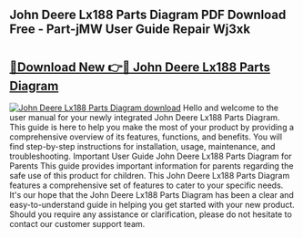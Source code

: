 ## John Deere Lx188 Parts Diagram PDF Download Free - Part-jMW User Guide Repair Wj3xk

# <h2><a href="http://dfunamj.blite.top/?on=John+Deere+Lx188+Parts+Diagram">🔗Download New 👉🔴 John Deere Lx188 Parts Diagram</a></h2>

[![John Deere Lx188 Parts Diagram download](https://i.imgur.com/lujVjoI.png)](http://dfunamj.blite.top/?on=John+Deere+Lx188+Parts+Diagram)
Hello and welcome to the user manual for your newly integrated John Deere Lx188 Parts Diagram. This guide is here to help you make the most of your product by providing a comprehensive overview of its features, functions, and benefits. You will find step-by-step instructions for installation, usage, maintenance, and troubleshooting. Important User Guide John Deere Lx188 Parts Diagram for Parents This guide provides important information for parents regarding the safe use of this product for children. This John Deere Lx188 Parts Diagram features a comprehensive set of features to cater to your specific needs. It's our hope that the John Deere Lx188 Parts Diagram has been a clear and easy-to-understand guide in helping you get started with your new product. Should you require any assistance or clarification, please do not hesitate to contact our customer support team.
